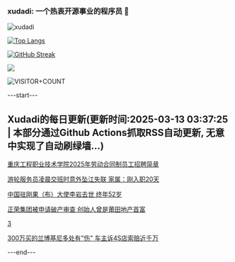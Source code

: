### xudadi: 一个热衷开源事业的程序员 👋

![xudadi](https://github-readme-stats-git-masterorgs-github-readme-stats-team.vercel.app/api?username=xudadi)

[![Top Langs](https://github-readme-stats.vercel.app/api/top-langs/?username=xudadi)](https://github.com/anuraghazra/github-readme-stats)

[![GitHub Streak](https://streak-stats.demolab.com?user=xudadi&locale=zh_Hans)](https://git.io/streak-stats)

![](https://raw.githubusercontent.com/xudadi/xudadi/main/assets/github-contribution-grid-snake.svg)

![VISITOR+COUNT](https://komarev.com/ghpvc/?username=xudadi&label=VISITOR+COUNT)


---start---

## Xudadi的每日更新(更新时间:2025-03-13 03:37:25 | 本部分通过Github Actions抓取RSS自动更新, 无意中实现了自动刷绿墙...)

[重庆工程职业技术学院2025年劳动合同制员工招聘简章](https://www.gongkaoleida.com/article/2319176)

[游轮服务员凌晨交班时意外坠江失联 家属：刚入职20天](https://m.163.com/news/article/JQFUINO90514D3UH.html)

[中国驻刚果（布）大使李岩去世 终年52岁](https://m.163.com/news/article/JQFO5LCP0514R9P4.html)

[正荣集团被申请破产审查 创始人曾是莆田地产首富](https://m.163.com/news/article/JQFMM5ED05199NPP.html)

[3](https://m.163.com/touch/news/sub/domestic)

[300万买的兰博基尼多处有"伤" 车主诉4S店索赔近千万](https://m.163.com/news/article/JQFJ9VQ7051492T3.html)

---end---
